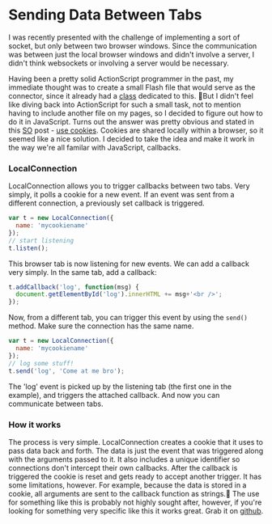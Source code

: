 # Sending Data Between Tabs

I was recently presented with the challenge of implementing a sort of socket, but only between two browser windows. Since the communication was between just the local browser windows and didn't involve a server, I didn't think websockets or involving a server would be necessary.

Having been a pretty solid ActionScript programmer in the past, my immediate thought was to create a small Flash file that would serve as the connector, since it already had a [class](http://help.adobe.com/en_US/FlashPlatform/reference/actionscript/3/flash/net/LocalConnection.html) dedicated to this. But I didn't feel like diving back into ActionScript for such a small task, not to mention having to include another file on my pages, so I decided to figure out how to do it in JavaScript. Turns out the answer was pretty obvious and stated in this [SO](http://stackoverflow.com) post - [use cookies](http://stackoverflow.com/questions/4079280/javascript-communication-between-browser-tabs-windows/4079423#comment16175389_4079423). Cookies are shared locally within a browser, so it seemed like a nice solution. I decided to take the idea and make it work in the way we're all familar with JavaScript, callbacks.

### LocalConnection

LocalConnection allows you to trigger callbacks between two tabs. Very simply, it polls a cookie for a new event. If an event was sent from a different connection, a previously set callback is triggered.

```js
var t = new LocalConnection({
  name: 'mycookiename'
});
// start listening
t.listen();
```

This browser tab is now listening for new events. We can add a callback very simply. In the same tab, add a callback:

```js
t.addCallback('log', function(msg) {
  document.getElementById('log').innerHTML += msg+'<br />';
});
```

Now, from a different tab, you can trigger this event by using the `send()` method. Make sure the connection has the same name.

```js
var t = new LocalConnection({
  name: 'mycookiename'
});
// log some stuff!
t.send('log', 'Come at me bro');
```

The 'log' event is picked up by the listening tab (the first one in the example), and triggers the attached callback. And now you can communicate between tabs.

### How it works

The process is very simple. LocalConnection creates a cookie that it uses to pass data back and forth. The data is just the event that was triggered along with the arguments passed to it. It also includes a unique identifier so connections don't intercept their own callbacks. After the callback is triggered the cookie is reset and gets ready to accept another trigger. It has some limitations, however. For example, because the data is stored in a cookie, all arguments are sent to the callback function as strings.
The use for something like this is probably not highly sought after, however, if you're looking for something very specific like this it works great. Grab it on [github](https://github.com/jeremyharris/LocalConnection.js).